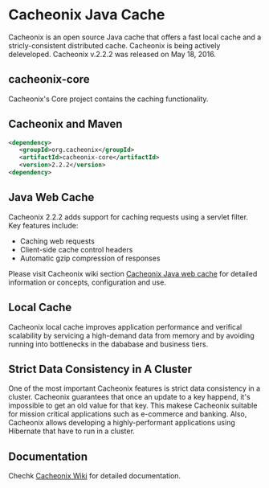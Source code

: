 # Cacheonix Java Cache

Cacheonix is an open source Java cache that offers a fast local cache and a stricly-consistent distributed cache. Cacheonix is being actively deleveloped. Cacheonix v.2.2.2 was released on May 18, 2016.

## cacheonix-core

Cacheonix's Core project contains the caching functionality.

## Cacheonix and Maven
```xml
<dependency>
   <groupId>org.cacheonix</groupId>
   <artifactId>cacheonix-core</artifactId>
   <version>2.2.2</version>
<dependency>
```

## Java Web Cache

Cacheonix 2.2.2 adds support for caching requests using a servlet filter. Key features include:

* Caching web requests
* Client-side cache control headers
* Automatic gzip compression of responses

Please visit Cacheonix wiki section [Cacheonix Java web cache](http://wiki.cacheonix.org/display/CCHNX20/Cacheonix+Web+Cache) for detailed information or concepts, configuration and use.  

## Local Cache

Cacheonix local cache improves application performance and verifical scalability by servicing a high-demand data from memory and by avoiding running into bottlenecks in the dababase and business tiers.

## Strict Data Consistency in A Cluster

One of the most important Cacheonix features is strict data consistency in a cluster. Cacheonix guarantees that once an update to a key happend, it's impossible to get an old value for that key. This makese Cacheonix suitable for mission critical applications such as e-commerce and banking. Also, Cacheonix allows developing a highly-performant applications using Hibernate that have to run in a cluster.   

## Documentation 

Chechk [Cacheonix Wiki](http://wiki.cacheonix.org/display/CCHNX/Cacheonix+Knowledge+Base) for detailed documentation.
